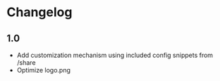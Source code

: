 # Changelog

## 1.0
- Add customization mechanism using included config snippets from /share
- Optimize logo.png
